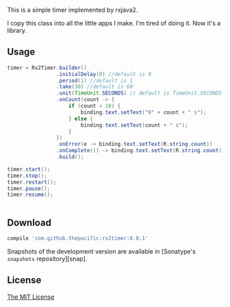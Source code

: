 This is a simple timer implemented by rxjava2.

I copy this class into all the little apps I make. I'm tired of doing it. Now it's a library.


Usage
-----

```java
timer = Rx2Timer.builder()
                .initialDelay(0) //default is 0
                .period(1) //default is 1
                .take(30) //default is 60
                .unit(TimeUnit.SECONDS) // default is TimeUnit.SECONDS
                .onCount(count -> {
                    if (count < 10) {
                        binding.text.setText("0" + count + " s");
                    } else {
                        binding.text.setText(count + " s");
                    }
                })
                .onError(e -> binding.text.setText(R.string.count))
                .onComplete(() -> binding.text.setText(R.string.count))
                .build();

timer.start();
timer.stop();
timer.restart();
timer.pause();
timer.resume();
                
```

Download
--------

```groovy
compile 'com.github.thepacific:rx2timer:0.0.1'
```

Snapshots of the development version are available in [Sonatype's `snapshots` repository][snap].


License
-------

[The MIT License ](https://opensource.org/licenses/MIT)

